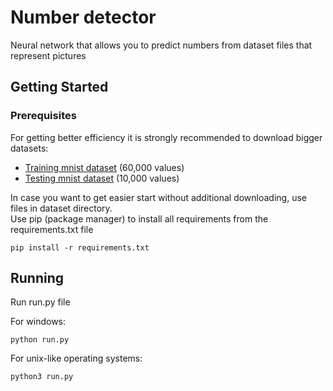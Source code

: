 # Number detector
Neural network that allows you to predict numbers from dataset files that represent pictures

## Getting Started

### Prerequisites
For getting better efficiency it is strongly recommended to download bigger datasets:
* [Training mnist dataset](https://pjreddie.com/media/files/mnist_train.csv) (60,000 values)
* [Testing mnist dataset](https://pjreddie.com/media/files/mnist_test.csv) (10,000 values)    

In case you want to get easier start without additional downloading, use files in dataset directory.   
Use pip (package manager) to install all requirements from the requirements.txt file

```
pip install -r requirements.txt
```

## Running

Run run.py file

For windows:
```
python run.py
```
For unix-like operating systems:
```
python3 run.py
```

